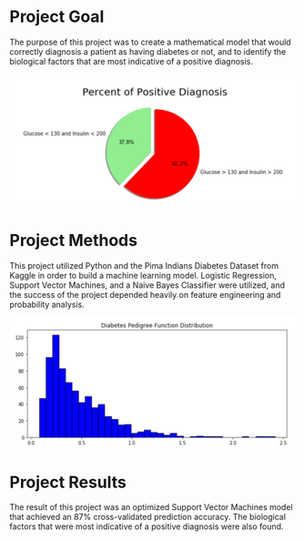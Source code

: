 # Project Goal
The purpose of this project was to create a mathematical model that would correctly diagnosis a patient as having diabetes or not, and to identify the biological factors that are most indicative of a positive diagnosis.

![Diabetes Probability Pie Chart](https://github.com/Lacovaramichael/Diabetes-Detection/blob/main/images/Diabetes%20Percent.PNG)

# Project Methods
This project utilized Python and the Pima Indians Diabetes Dataset from Kaggle in order to build a machine learning model. Logistic Regression, Support Vector Machines, and a Naive Bayes Classifier were utilized, and the success of the project depended heavily on feature engineering and probability analysis.

![Diabetes Pedigree Function Histogram](https://github.com/Lacovaramichael/Diabetes-Detection/blob/main/images/Diabetes%20Histogram.PNG)

# Project Results
The result of this project was an optimized Support Vector Machines model that achieved an 87% cross-validated prediction accuracy. The biological factors that were most indicative of a positive diagnosis were also found.
